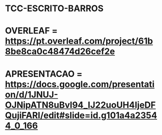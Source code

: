# TCC-ESCRITO-BARROS

# OVERLEAF = https://pt.overleaf.com/project/61b8be8ca0c48474d26cef2e

# APRESENTACAO = https://docs.google.com/presentation/d/1JNUJ-OJNipATN8uBvl94_IJ22uoUH4IjeDFQujiFARI/edit#slide=id.g101a4a23544_0_166
